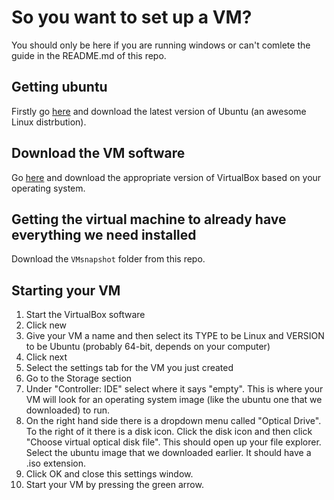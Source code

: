 # So you want to set up a VM?

You should only be here if you are running windows or can't comlete the guide in the README.md of this repo.

## Getting ubuntu
Firstly go [here](https://ubuntu.com/download/desktop) and download the latest version of Ubuntu (an awesome Linux distrbution).

## Download the VM software
Go [here](https://www.virtualbox.org/wiki/Downloads) and download the appropriate version of VirtualBox based on your operating system.

## Getting the virtual machine to already have everything we need installed
Download the `VMsnapshot` folder from this repo.

## Starting your VM
1. Start the VirtualBox software
2. Click new
3. Give your VM a name and then select its TYPE to be Linux and VERSION to be Ubuntu (probably 64-bit, depends on your computer)
4. Click next
5. Select the settings tab for the VM you just created
6. Go to the Storage section
7. Under "Controller: IDE" select where it says "empty". This is where your VM will look for an operating system image (like the ubuntu one that we downloaded) to run.
8. On the right hand side there is a dropdown menu called "Optical Drive". To the right of it there is a disk icon. Click the disk icon and then click "Choose virtual optical disk file". This should open up your file explorer. Select the ubuntu image that we downloaded earlier. It should have a .iso extension.
9. Click OK and close this settings window.
10. Start your VM by pressing the green arrow.
